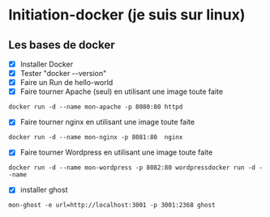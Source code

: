 # Initiation-docker (je suis sur linux)
## Les bases de docker

- [x] Installer Docker
- [x] Tester "docker --version"
- [x] Faire un Run de hello-world
- [x] Faire tourner Apache (seul) en utilisant une image toute faite
```
docker run -d --name mon-apache -p 8080:80 httpd
```
- [x] Faire tourner nginx en utilisant une image toute faite
```
docker run -d --name mon-nginx -p 8081:80  nginx
```
- [x] Faire tourner Wordpress en utilisant une image toute faite
```
docker run -d --name mon-wordpress -p 8082:80 wordpressdocker run -d --name
```
- [x] installer ghost
```
mon-ghost -e url=http://localhost:3001 -p 3001:2368 ghost
```
